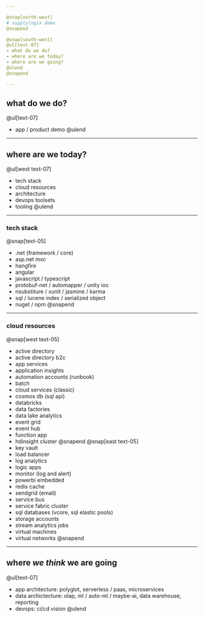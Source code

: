 ```yaml
---

@snap[north-west]
# supplylogix demo
@snapend

@snap[south-west]
@ul[text-07]
- what do we do?
- where are we today?
- where are we going?
@ulend
@snapend

---
```


## what do we do?
@ul[text-07]
- app / product demo
@ulend

---

## where are we today?
@ul[west text-07]
- tech stack
- cloud resources
- architecture
- devops toolsets
- tooling
@ulend

---

### tech stack
@snap[text-05]
- .net (framework / core)
- asp.net mvc
- hangfire
- angular
- javascript / typescript
- protobuf-net / automapper / unity ioc
- nsubstiture / xunit / jasmine / karma
- sql / lucene index / serialized object
- nuget / npm
@snapend

---

### cloud resources
@snap[west text-05]
- active directory
- active directory b2c
- app services
- application insights
- automation accounts (runbook)
- batch
- cloud services (classic)
- cosmos db (sql api)
- databricks
- data factories
- data lake analytics
- event grid
- event hub
- function app
- hdinsight cluster
@snapend
@snap[east text-05]
- key vault
- load balancer
- log analytics
- logic apps
- monitor (log and alert)
- powerbi embedded
- redis cache
- sendgrid (email)
- service bus
- service fabric cluster
- sql databases (vcore, sql elastic pools)
- storage accounts
- stream analytics jobs
- virtual machines
- virtual networks
@snapend

---

## where _we think_ we are going
@ul[text-07]
- app architecture: polyglot, serverless / paas, microservices
- data archictecture: olap, ml / auto-ml / maybe-ai, data warehouse, reporting
- devops: ci/cd vision
@ulend
